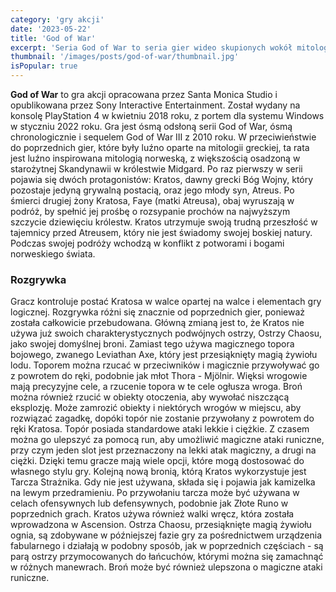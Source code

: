 ```yaml
---
category: 'gry akcji'
date: '2023-05-22'
title: 'God of War'
excerpt: 'Seria God of War to seria gier wideo skupionych wokół mitologii greckiej, a po zakończeniu God of War III także mitologii nordyckiej. Spartański wojownik Kratos, który urodził się jako półbóg i stał się bogiem wojny, walczy z ludźmi, potworami, a nawet bogami w jego dążeniu do zemsty.'
thumbnail: '/images/posts/god-of-war/thumbnail.jpg'
isPopular: true
---
```


**God of War** to gra akcji opracowana przez Santa Monica Studio i opublikowana przez Sony Interactive Entertainment. Został wydany na konsolę PlayStation 4 w kwietniu 2018 roku, z portem dla systemu Windows w styczniu 2022 roku. Gra jest ósmą odsłoną serii God of War, ósmą chronologicznie i sequelem God of War III z 2010 roku. W przeciwieństwie do poprzednich gier, które były luźno oparte na mitologii greckiej, ta rata jest luźno inspirowana mitologią norweską, z większością osadzoną w starożytnej Skandynawii w królestwie Midgard. Po raz pierwszy w serii pojawia się dwóch protagonistów: Kratos, dawny grecki Bóg Wojny, który pozostaje jedyną grywalną postacią, oraz jego młody syn, Atreus. Po śmierci drugiej żony Kratosa, Faye (matki Atreusa), obaj wyruszają w podróż, by spełnić jej prośbę o rozsypanie prochów na najwyższym szczycie dziewięciu królestw. Kratos utrzymuje swoją trudną przeszłość w tajemnicy przed Atreusem, który nie jest świadomy swojej boskiej natury. Podczas swojej podróży wchodzą w konflikt z potworami i bogami norweskiego świata.

### Rozgrywka

Gracz kontroluje postać Kratosa w walce opartej na walce i elementach gry logicznej. Rozgrywka różni się znacznie od poprzednich gier, ponieważ została całkowicie przebudowana. Główną zmianą jest to, że Kratos nie używa już swoich charakterystycznych podwójnych ostrzy, Ostrzy Chaosu, jako swojej domyślnej broni. Zamiast tego używa magicznego topora bojowego, zwanego Leviathan Axe, który jest przesiąknięty magią żywiołu lodu. Toporem można rzucać w przeciwników i magicznie przywoływać go z powrotem do ręki, podobnie jak młot Thora - Mjölnir. Więksi wrogowie mają precyzyjne cele, a rzucenie topora w te cele ogłusza wroga. Broń można również rzucić w obiekty otoczenia, aby wywołać niszczącą eksplozję. Może zamrozić obiekty i niektórych wrogów w miejscu, aby rozwiązać zagadkę, dopóki topór nie zostanie przywołany z powrotem do ręki Kratosa. Topór posiada standardowe ataki lekkie i ciężkie. Z czasem można go ulepszyć za pomocą run, aby umożliwić magiczne ataki runiczne, przy czym jeden slot jest przeznaczony na lekki atak magiczny, a drugi na ciężki. Dzięki temu gracze mają wiele opcji, które mogą dostosować do własnego stylu gry. Kolejną nową bronią, którą Kratos wykorzystuje jest Tarcza Strażnika. Gdy nie jest używana, składa się i pojawia jak kamizelka na lewym przedramieniu. Po przywołaniu tarcza może być używana w celach ofensywnych lub defensywnych, podobnie jak Złote Runo w poprzednich grach. Kratos używa również walki wręcz, która została wprowadzona w Ascension. Ostrza Chaosu, przesiąknięte magią żywiołu ognia, są zdobywane w późniejszej fazie gry za pośrednictwem urządzenia fabularnego i działają w podobny sposób, jak w poprzednich częściach - są parą ostrzy przymocowanych do łańcuchów, którymi można się zamachnąć w różnych manewrach. Broń może być również ulepszona o magiczne ataki runiczne.

